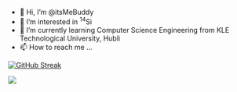 - 👋 Hi, I’m @itsMeBuddy
- 👀 I’m interested in <sup>14</sup>Si
- 🌱 I’m currently learning Computer Science Engineering from KLE Technological University, Hubli<!-- - 💞️ I’m looking to collaborate on  -->
- 📫 How to reach me ...

<!---
itsMeBuddy/itsMeBuddy is a ✨ special ✨ repository because its `README.md` (this file) appears on your GitHub profile.
You can click the Preview link to take a look at your changes.
--->

[![GitHub Streak](https://github-readme-streak-stats.herokuapp.com?user=itsMeBuddy&theme=github-dark-blue&hide_border=true&date_format=M%20j%5B%2C%20Y%5D&background=00000000)](https://git.io/streak-stats)


![](https://img.shields.io/badge/OS-Linux-informational?style=flat&logo=linux&logoColor=white&color=2bbc8a)
